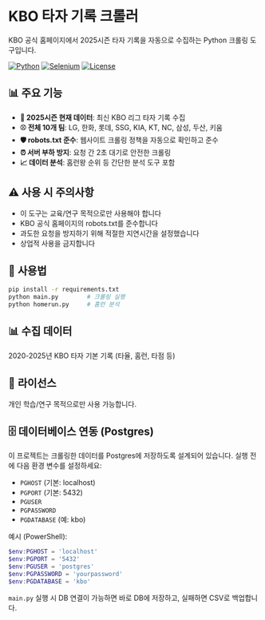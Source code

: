 # KBO 타자 기록 크롤러

KBO 공식 홈페이지에서 2025시즌 타자 기록을 자동으로 수집하는 Python 크롤링 도구입니다.

[![Python](https://img.shields.io/badge/Python-3.7+-blue.svg)](https://python.org)
[![Selenium](https://img.shields.io/badge/Selenium-4.11+-green.svg)](https://selenium.dev)
[![License](https://img.shields.io/badge/License-Educational-orange.svg)](#license)

## 📊 주요 기능

- **🎯 2025시즌 현재 데이터**: 최신 KBO 리그 타자 기록 수집
- **⚾ 전체 10개 팀**: LG, 한화, 롯데, SSG, KIA, KT, NC, 삼성, 두산, 키움
- **🛡️ robots.txt 준수**: 웹사이트 크롤링 정책을 자동으로 확인하고 준수
- **⏰ 서버 부하 방지**: 요청 간 2초 대기로 안전한 크롤링
- **📈 데이터 분석**: 홈런왕 순위 등 간단한 분석 도구 포함

## ⚠️ 사용 시 주의사항

- 이 도구는 교육/연구 목적으로만 사용해야 합니다
- KBO 공식 홈페이지의 robots.txt를 준수합니다
- 과도한 요청을 방지하기 위해 적절한 지연시간을 설정했습니다
- 상업적 사용을 금지합니다

## 🚀 사용법

```bash
pip install -r requirements.txt
python main.py        # 크롤링 실행
python homerun.py     # 홈런 분석
```

## 📊 수집 데이터

2020-2025년 KBO 타자 기본 기록 (타율, 홈런, 타점 등)

## 📄 라이선스

개인 학습/연구 목적으로만 사용 가능합니다.

## 🗄️ 데이터베이스 연동 (Postgres)

이 프로젝트는 크롤링한 데이터를 Postgres에 저장하도록 설계되어 있습니다. 실행 전에 다음 환경 변수를 설정하세요:

- `PGHOST` (기본: localhost)
- `PGPORT` (기본: 5432)
- `PGUSER`
- `PGPASSWORD`
- `PGDATABASE` (예: kbo)

예시 (PowerShell):

```powershell
$env:PGHOST = 'localhost'
$env:PGPORT = '5432'
$env:PGUSER = 'postgres'
$env:PGPASSWORD = 'yourpassword'
$env:PGDATABASE = 'kbo'
```

`main.py` 실행 시 DB 연결이 가능하면 바로 DB에 저장하고, 실패하면 CSV로 백업합니다.
